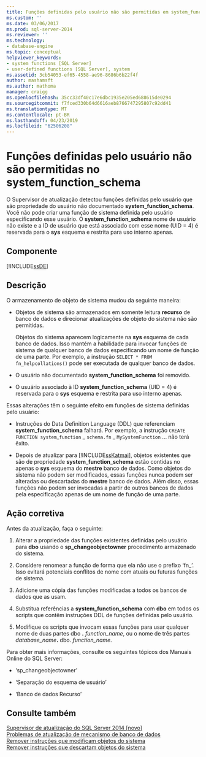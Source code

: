 ```yaml
---
title: Funções definidas pelo usuário não são permitidas em system_function_schema | Microsoft Docs
ms.custom: ''
ms.date: 03/06/2017
ms.prod: sql-server-2014
ms.reviewer: ''
ms.technology:
- database-engine
ms.topic: conceptual
helpviewer_keywords:
- system functions [SQL Server]
- user-defined functions [SQL Server], system
ms.assetid: 3cb54053-ef65-4558-ae96-8686b6b22f4f
author: mashamsft
ms.author: mathoma
manager: craigg
ms.openlocfilehash: 35cc33df40c17e6dbc1935e205ed688615de0294
ms.sourcegitcommit: f7fced330b64d6616aeb8766747295807c92dd41
ms.translationtype: MT
ms.contentlocale: pt-BR
ms.lasthandoff: 04/23/2019
ms.locfileid: "62506208"
---
```

# <a name="user-defined-functions-are-not-allowed-in-systemfunctionschema"></a>Funções definidas pelo usuário não são permitidas no system_function_schema
  O Supervisor de atualização detectou funções definidas pelo usuário que são propriedade do usuário não documentado **system_function_schema**. Você não pode criar uma função de sistema definida pelo usuário especificando esse usuário. O **system_function_schema** nome de usuário não existe e a ID de usuário que está associado com esse nome (UID = 4) é reservada para o **sys** esquema e restrita para uso interno apenas.  
  
## <a name="component"></a>Componente  
 [!INCLUDE[ssDE](../../includes/ssde-md.md)]  
  
## <a name="description"></a>Descrição  
 O armazenamento de objeto de sistema mudou da seguinte maneira:  
  
-   Objetos de sistema são armazenados em somente leitura **recurso** de banco de dados e direcionar atualizações de objeto do sistema não são permitidas.  
  
     Objetos do sistema aparecem logicamente na **sys** esquema de cada banco de dados. Isso mantém a habilidade para invocar funções de sistema de qualquer banco de dados especificando um nome de função de uma parte. Por exemplo, a instrução `SELECT * FROM fn_helpcollations()` pode ser executada de qualquer banco de dados.  
  
-   O usuário não documentado **system_function_schema** foi removido.  
  
-   O usuário associado à ID **system_function_schema** (UID = 4) é reservada para o **sys** esquema e restrita para uso interno apenas.  
  
 Essas alterações têm o seguinte efeito em funções de sistema definidas pelo usuário:  
  
-   Instruções do Data Definition Language (DDL) que referenciam **system_function_schema** falhará. Por exemplo, a instrução `CREATE FUNCTION system`_`function` \_ `schema.fn` \_ `MySystemFunction` ... não terá êxito.  
  
-   Depois de atualizar para [!INCLUDE[ssKatmai](../../includes/sskatmai-md.md)], objetos existentes que são de propriedade **system_function_schema** estão contidas no apenas o **sys** esquema do **mestre** banco de dados. Como objetos do sistema não podem ser modificados, essas funções nunca podem ser alteradas ou descartadas do **mestre** banco de dados. Além disso, essas funções não podem ser invocadas a partir de outros bancos de dados pela especificação apenas de um nome de função de uma parte.  
  
## <a name="corrective-action"></a>Ação corretiva  
 Antes da atualização, faça o seguinte:  
  
1.  Alterar a propriedade das funções existentes definidas pelo usuário para **dbo** usando o **sp_changeobjectowner** procedimento armazenado do sistema.  
  
2.  Considere renomear a função de forma que ela não use o prefixo ‘fn_’. Isso evitará potenciais conflitos de nome com atuais ou futuras funções de sistema.  
  
3.  Adicione uma cópia das funções modificadas a todos os bancos de dados que as usam.  
  
4.  Substitua referências a **system_function_schema** com **dbo** em todos os scripts que contêm instruções DDL de funções definidas pelo usuário.  
  
5.  Modifique os scripts que invocam essas funções para usar qualquer nome de duas partes dbo **.** _function_name_, ou o nome de três partes _database_name_**.** dbo. *function_name*.  
  
 Para obter mais informações, consulte os seguintes tópicos dos Manuais Online do SQL Server:  
  
-   ‘sp_changeobjectowner’  
  
-   ‘Separação do esquema de usuário’  
  
-   ‘Banco de dados Recurso’  
  
## <a name="see-also"></a>Consulte também  
 [Supervisor de atualização do SQL Server 2014 &#91;novo&#93;](sql-server-2014-upgrade-advisor.md)   
 [Problemas de atualização de mecanismo de banco de dados](../../../2014/sql-server/install/database-engine-upgrade-issues.md)   
 [Remover instruções que modificam objetos do sistema](../../../2014/sql-server/install/remove-statements-that-modify-system-objects.md)   
 [Remover instruções que descartam objetos do sistema](../../../2014/sql-server/install/remove-statements-that-drop-system-objects.md)  
  
  
